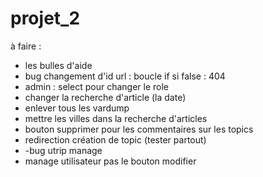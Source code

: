 # projet_2

à faire :
- les bulles d'aide
- bug changement d'id url : boucle if si false : 404
- admin : select pour changer le role
- changer la recherche d'article (la date)
- enlever tous les vardump
-  mettre les villes dans la recherche d'articles
- bouton supprimer pour les commentaires sur les topics
- redirection création de topic (tester partout)
- -bug utrip manage
- manage utilisateur pas le bouton modifier
